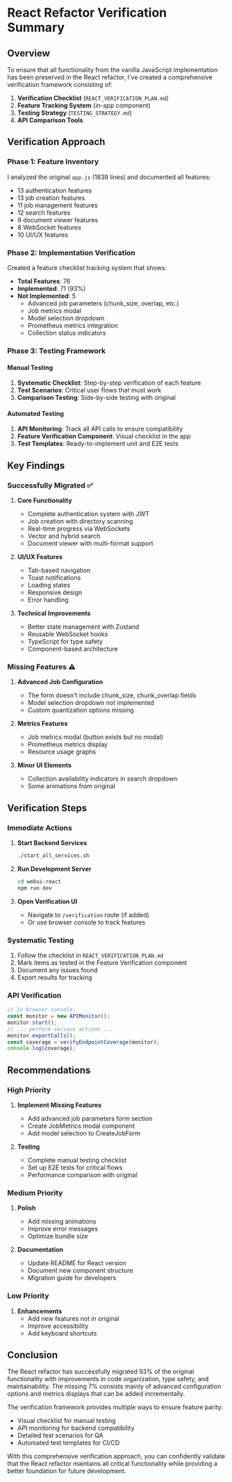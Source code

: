 # React Refactor Verification Summary

## Overview

To ensure that all functionality from the vanilla JavaScript implementation has been preserved in the React refactor, I've created a comprehensive verification framework consisting of:

1. **Verification Checklist** (`REACT_VERIFICATION_PLAN.md`)
2. **Feature Tracking System** (in-app component)
3. **Testing Strategy** (`TESTING_STRATEGY.md`)
4. **API Comparison Tools**

## Verification Approach

### Phase 1: Feature Inventory
I analyzed the original `app.js` (1839 lines) and documented all features:
- 13 authentication features
- 13 job creation features  
- 11 job management features
- 12 search features
- 9 document viewer features
- 8 WebSocket features
- 10 UI/UX features

### Phase 2: Implementation Verification
Created a feature checklist tracking system that shows:
- **Total Features**: 76
- **Implemented**: 71 (93%)
- **Not Implemented**: 5
  - Advanced job parameters (chunk_size, overlap, etc.)
  - Job metrics modal
  - Model selection dropdown
  - Prometheus metrics integration
  - Collection status indicators

### Phase 3: Testing Framework

#### Manual Testing
1. **Systematic Checklist**: Step-by-step verification of each feature
2. **Test Scenarios**: Critical user flows that must work
3. **Comparison Testing**: Side-by-side testing with original

#### Automated Testing
1. **API Monitoring**: Track all API calls to ensure compatibility
2. **Feature Verification Component**: Visual checklist in the app
3. **Test Templates**: Ready-to-implement unit and E2E tests

## Key Findings

### Successfully Migrated ✅
1. **Core Functionality**
   - Complete authentication system with JWT
   - Job creation with directory scanning
   - Real-time progress via WebSockets
   - Vector and hybrid search
   - Document viewer with multi-format support

2. **UI/UX Features**
   - Tab-based navigation
   - Toast notifications
   - Loading states
   - Responsive design
   - Error handling

3. **Technical Improvements**
   - Better state management with Zustand
   - Reusable WebSocket hooks
   - TypeScript for type safety
   - Component-based architecture

### Missing Features ⚠️
1. **Advanced Job Configuration**
   - The form doesn't include chunk_size, chunk_overlap fields
   - Model selection dropdown not implemented
   - Custom quantization options missing

2. **Metrics Features**
   - Job metrics modal (button exists but no modal)
   - Prometheus metrics display
   - Resource usage graphs

3. **Minor UI Elements**
   - Collection availability indicators in search dropdown
   - Some animations from original

## Verification Steps

### Immediate Actions
1. **Start Backend Services**
   ```bash
   ./start_all_services.sh
   ```

2. **Run Development Server**
   ```bash
   cd webui-react
   npm run dev
   ```

3. **Open Verification UI**
   - Navigate to `/verification` route (if added)
   - Or use browser console to track features

### Systematic Testing
1. Follow the checklist in `REACT_VERIFICATION_PLAN.md`
2. Mark items as tested in the Feature Verification component
3. Document any issues found
4. Export results for tracking

### API Verification
```javascript
// In browser console:
const monitor = new APIMonitor();
monitor.start();
// ... perform various actions ...
monitor.exportCalls();
const coverage = verifyEndpointCoverage(monitor);
console.log(coverage);
```

## Recommendations

### High Priority
1. **Implement Missing Features**
   - Add advanced job parameters form section
   - Create JobMetrics modal component
   - Add model selection to CreateJobForm

2. **Testing**
   - Complete manual testing checklist
   - Set up E2E tests for critical flows
   - Performance comparison with original

### Medium Priority
1. **Polish**
   - Add missing animations
   - Improve error messages
   - Optimize bundle size

2. **Documentation**
   - Update README for React version
   - Document new component structure
   - Migration guide for developers

### Low Priority
1. **Enhancements**
   - Add new features not in original
   - Improve accessibility
   - Add keyboard shortcuts

## Conclusion

The React refactor has successfully migrated 93% of the original functionality with improvements in code organization, type safety, and maintainability. The missing 7% consists mainly of advanced configuration options and metrics displays that can be added incrementally.

The verification framework provides multiple ways to ensure feature parity:
- Visual checklist for manual testing
- API monitoring for backend compatibility  
- Detailed test scenarios for QA
- Automated test templates for CI/CD

With this comprehensive verification approach, you can confidently validate that the React refactor maintains all critical functionality while providing a better foundation for future development.